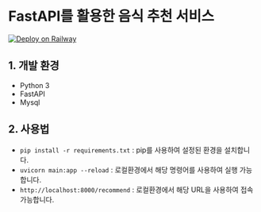 # FastAPI를 활용한 음식 추천 서비스
[![Deploy on Railway](https://railway.app/button.svg)](https://railway.app/template/-NvLj4?referralCode=CRJ8FE)

## 1. 개발 환경
- Python 3
- FastAPI
- Mysql

## 2. 사용법
- `pip install -r requirements.txt` : pip를 사용하여 설정된 환경을 설치합니다. 
- `uvicorn main:app --reload` : 로컬환경에서 해당 명령어를 사용하여 실행 가능합니다.
- `http://localhost:8000/recommend` : 로컬환경에서 해당 URL을 사용하여 접속 가능합니다.
